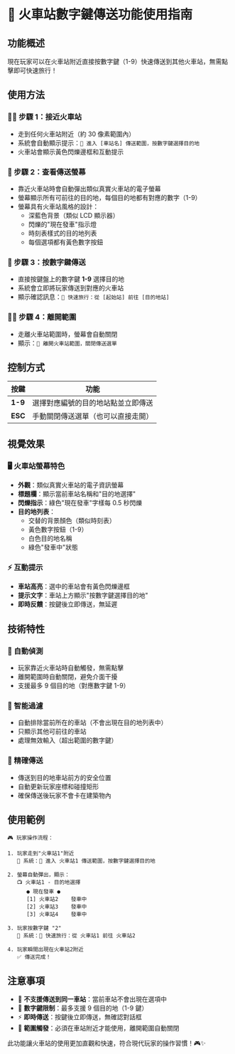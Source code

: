 # 🚂 火車站數字鍵傳送功能使用指南

## 功能概述

現在玩家可以在火車站附近直接按數字鍵（1-9）快速傳送到其他火車站，無需點擊即可快速旅行！

## 使用方法

### 🚶‍♂️ 步驟 1：接近火車站

- 走到任何火車站附近（約 30 像素範圍內）
- 系統會自動顯示提示：`🚂 進入 [車站名] 傳送範圍，按數字鍵選擇目的地`
- 火車站會顯示黃色閃爍邊框和互動提示

### 📱 步驟 2：查看傳送螢幕

- 靠近火車站時會自動彈出類似真實火車站的電子螢幕
- 螢幕顯示所有可前往的目的地，每個目的地都有對應的數字（1-9）
- 螢幕具有火車站風格的設計：
  - 深藍色背景（類似 LCD 顯示器）
  - 閃爍的"現在發車"指示燈
  - 時刻表樣式的目的地列表
  - 每個選項都有黃色數字按鈕

### 🔢 步驟 3：按數字鍵傳送

- 直接按鍵盤上的數字鍵 **1-9** 選擇目的地
- 系統會立即將玩家傳送到對應的火車站
- 顯示確認訊息：`🚂 快速旅行：從 [起始站] 前往 [目的地站]`

### 🚶‍♀️ 步驟 4：離開範圍

- 走離火車站範圍時，螢幕會自動關閉
- 顯示：`🚂 離開火車站範圍，關閉傳送選單`

## 控制方式

| 按鍵    | 功能                               |
| ------- | ---------------------------------- |
| **1-9** | 選擇對應編號的目的地站點並立即傳送 |
| **ESC** | 手動關閉傳送選單（也可以直接走開） |

## 視覺效果

### 🖥️ 火車站螢幕特色

- **外觀**：類似真實火車站的電子資訊螢幕
- **標題欄**：顯示當前車站名稱和"目的地選擇"
- **閃爍指示**：綠色"現在發車"字樣每 0.5 秒閃爍
- **目的地列表**：
  - 交替的背景顏色（類似時刻表）
  - 黃色數字按鈕（1-9）
  - 白色目的地名稱
  - 綠色"發車中"狀態

### ⚡ 互動提示

- **車站高亮**：選中的車站會有黃色閃爍邊框
- **提示文字**：車站上方顯示"按數字鍵選擇目的地"
- **即時反饋**：按鍵後立即傳送，無延遲

## 技術特性

### 🎯 自動偵測

- 玩家靠近火車站時自動觸發，無需點擊
- 離開範圍時自動關閉，避免介面干擾
- 支援最多 9 個目的地（對應數字鍵 1-9）

### 🔄 智能過濾

- 自動排除當前所在的車站（不會出現在目的地列表中）
- 只顯示其他可前往的車站
- 處理無效輸入（超出範圍的數字鍵）

### 📍 精確傳送

- 傳送到目的地車站前方的安全位置
- 自動更新玩家座標和碰撞矩形
- 確保傳送後玩家不會卡在建築物內

## 使用範例

```
🎮 玩家操作流程：

1. 玩家走到"火車站1"附近
   💬 系統：🚂 進入 火車站1 傳送範圍，按數字鍵選擇目的地

2. 螢幕自動彈出，顯示：
   📺 火車站1 - 目的地選擇
      ● 現在發車 ●
      [1] 火車站2    發車中
      [2] 火車站3    發車中
      [3] 火車站4    發車中

3. 玩家按數字鍵 "2"
   💬 系統：🚂 快速旅行：從 火車站1 前往 火車站2

4. 玩家瞬間出現在火車站2附近
   ✅ 傳送完成！
```

## 注意事項

- 🚫 **不支援傳送到同一車站**：當前車站不會出現在選項中
- 🔢 **數字鍵限制**：最多支援 9 個目的地（1-9 鍵）
- ⚡ **即時傳送**：按鍵後立即傳送，無確認對話框
- 🚶 **範圍觸發**：必須在車站附近才能使用，離開範圍自動關閉

此功能讓火車站的使用更加直觀和快速，符合現代玩家的操作習慣！🎮✨
